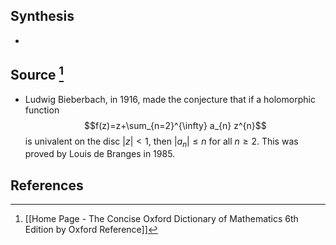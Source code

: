 ## Synthesis
- 
## Source [^1]
- Ludwig Bieberbach, in 1916, made the conjecture that if a holomorphic function$$f(z)=z+\sum_{n=2}^{\infty} a_{n} z^{n}$$is univalent on the disc $|z|<1$, then $\left|a_{n}\right| \leq n$ for all $n \geq 2$. This was proved by Louis de Branges in 1985.
## References

[^1]: [[Home Page - The Concise Oxford Dictionary of Mathematics 6th Edition by Oxford Reference]]